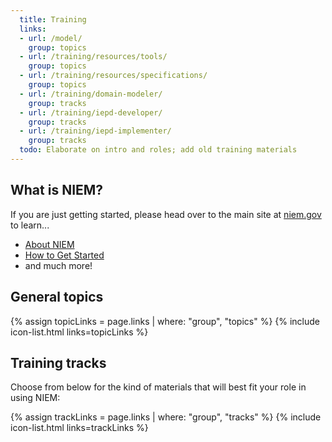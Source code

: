 ```yaml
---
  title: Training
  links:
  - url: /model/
    group: topics
  - url: /training/resources/tools/
    group: topics
  - url: /training/resources/specifications/
    group: topics
  - url: /training/domain-modeler/
    group: tracks
  - url: /training/iepd-developer/
    group: tracks
  - url: /training/iepd-implementer/
    group: tracks
  todo: Elaborate on intro and roles; add old training materials
---
```


## What is NIEM?

If you are just getting started, please head over to the main site at [niem.gov](https://www.niem.gov) to learn...

- [About NIEM](https://www.niem.gov/about-niem)
- [How to Get Started](https://www.niem.gov/getting-started)
- and much more!

## General topics

{% assign topicLinks = page.links | where: "group", "topics" %}
{% include icon-list.html links=topicLinks %}

## Training tracks

Choose from below for the kind of materials that will best fit your role in using NIEM:

{% assign trackLinks = page.links | where: "group", "tracks" %}
{% include icon-list.html links=trackLinks %}
